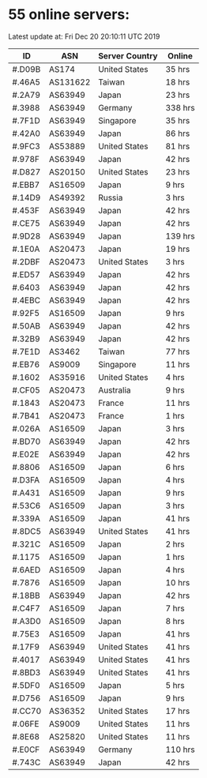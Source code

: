 # 55 online servers:

Latest update at: Fri Dec 20 20:10:11 UTC 2019

| ID | ASN | Server Country | Online |
| -- | --- | -------------- | ------ |
| #.D09B | AS174 | United States | 35 hrs |
| #.46A5 | AS131622 | Taiwan | 18 hrs |
| #.2A79 | AS63949 | Japan | 23 hrs |
| #.3988 | AS63949 | Germany | 338 hrs |
| #.7F1D | AS63949 | Singapore | 35 hrs |
| #.42A0 | AS63949 | Japan | 86 hrs |
| #.9FC3 | AS53889 | United States | 81 hrs |
| #.978F | AS63949 | Japan | 42 hrs |
| #.D827 | AS20150 | United States | 23 hrs |
| #.EBB7 | AS16509 | Japan | 9 hrs |
| #.14D9 | AS49392 | Russia | 3 hrs |
| #.453F | AS63949 | Japan | 42 hrs |
| #.CE75 | AS63949 | Japan | 42 hrs |
| #.9D28 | AS63949 | Japan | 139 hrs |
| #.1E0A | AS20473 | Japan | 19 hrs |
| #.2DBF | AS20473 | United States | 3 hrs |
| #.ED57 | AS63949 | Japan | 42 hrs |
| #.6403 | AS63949 | Japan | 42 hrs |
| #.4EBC | AS63949 | Japan | 42 hrs |
| #.92F5 | AS16509 | Japan | 9 hrs |
| #.50AB | AS63949 | Japan | 42 hrs |
| #.32B9 | AS63949 | Japan | 42 hrs |
| #.7E1D | AS3462 | Taiwan | 77 hrs |
| #.EB76 | AS9009 | Singapore | 11 hrs |
| #.1602 | AS35916 | United States | 4 hrs |
| #.CF05 | AS20473 | Australia | 9 hrs |
| #.1843 | AS20473 | France | 11 hrs |
| #.7B41 | AS20473 | France | 1 hrs |
| #.026A | AS16509 | Japan | 3 hrs |
| #.BD70 | AS63949 | Japan | 42 hrs |
| #.E02E | AS63949 | Japan | 42 hrs |
| #.8806 | AS16509 | Japan | 6 hrs |
| #.D3FA | AS16509 | Japan | 4 hrs |
| #.A431 | AS16509 | Japan | 9 hrs |
| #.53C6 | AS16509 | Japan | 3 hrs |
| #.339A | AS16509 | Japan | 41 hrs |
| #.8DC5 | AS63949 | United States | 41 hrs |
| #.321C | AS16509 | Japan | 2 hrs |
| #.1175 | AS16509 | Japan | 1 hrs |
| #.6AED | AS16509 | Japan | 4 hrs |
| #.7876 | AS16509 | Japan | 10 hrs |
| #.18BB | AS63949 | Japan | 42 hrs |
| #.C4F7 | AS16509 | Japan | 7 hrs |
| #.A3D0 | AS16509 | Japan | 8 hrs |
| #.75E3 | AS16509 | Japan | 41 hrs |
| #.17F9 | AS63949 | United States | 41 hrs |
| #.4017 | AS63949 | United States | 41 hrs |
| #.8BD3 | AS63949 | United States | 41 hrs |
| #.5DF0 | AS16509 | Japan | 5 hrs |
| #.D756 | AS16509 | Japan | 9 hrs |
| #.CC70 | AS36352 | United States | 17 hrs |
| #.06FE | AS9009 | United States | 11 hrs |
| #.8E68 | AS25820 | United States | 11 hrs |
| #.E0CF | AS63949 | Germany | 110 hrs |
| #.743C | AS63949 | Japan | 42 hrs |

